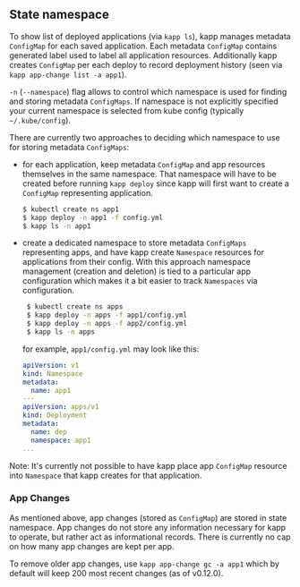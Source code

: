 ## State namespace

To show list of deployed applications (via `kapp ls`), kapp manages metadata `ConfigMap` for each saved application. Each metadata `ConfigMap` contains generated label used to label all application resources. Additionally kapp creates `ConfigMap` per each deploy to record deployment history (seen via `kapp app-change list -a app1`).

`-n` (`--namespace`) flag allows to control which namespace is used for finding and storing metadata `ConfigMaps`. If namespace is not explicitly specified your current namespace is selected from kube config (typically `~/.kube/config`).

There are currently two approaches to deciding which namespace to use for storing metadata `ConfigMaps`:

- for each application, keep metadata `ConfigMap` and app resources themselves in the same namespace. That namespace will have to be created before running `kapp deploy` since kapp will first want to create a `ConfigMap` representing application.

    ```bash
    $ kubectl create ns app1
    $ kapp deploy -n app1 -f config.yml
    $ kapp ls -n app1
    ```

- create a dedicated namespace to store metadata `ConfigMaps` representing apps, and have kapp create `Namespace` resources for applications from their config. With this approach namespace management (creation and deletion) is tied to a particular app configuration which makes it a bit easier to track `Namespaces` via configuration.

   ```bash
    $ kubectl create ns apps
    $ kapp deploy -n apps -f app1/config.yml
    $ kapp deploy -n apps -f app2/config.yml
    $ kapp ls -n apps
    ```

    for example, `app1/config.yml` may look like this:

    ```yaml
    apiVersion: v1
    kind: Namespace
    metadata:
      name: app1
    ---
    apiVersion: apps/v1
    kind: Deployment
    metadata:
      name: dep
      namespace: app1
    ...
    ```

Note: It's currently not possible to have kapp place app `ConfigMap` resource into `Namespace` that kapp creates for that application.

### App Changes

As mentioned above, app changes (stored as `ConfigMap`) are stored in state namespace. App changes do not store any information necessary for kapp to operate, but rather act as informational records. There is currently no cap on how many app changes are kept per app.

To remove older app changes, use `kapp app-change gc -a app1` which by default will keep 200 most recent changes (as of v0.12.0).
